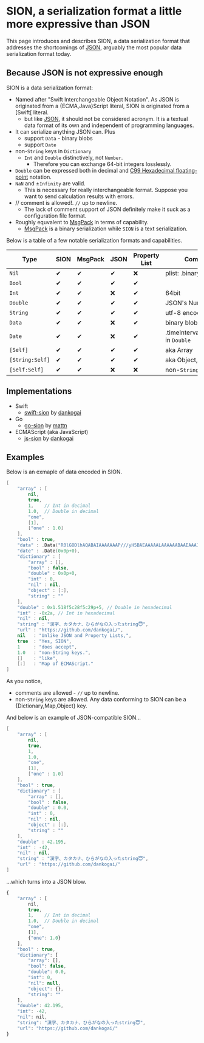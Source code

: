 # SION, a serialization format a little more expressive than JSON

This page introduces and describes SION, a data serialization format that addresses the shortcomings of [JSON], arguably the most popular data serialization format today. 

## Because JSON is not expressive enough

SION is a data serialization format:

* Named after "Swift Interchangeable Object Notation". As JSON is originated from a {ECMA,Java}Script literal, SION is originated from a [Swift[ literal.
  * but like [JSON], it should not be considered acronym.  It is a textual data format of its own and independent of programming languages.
* It can serialize anything JSON can. Plus
  * support `Data` - binary blobs
  * support `Date`
* non-`String` keys in `Dictionary`
  * `Int` and `Double` distinctively, not `Number`.  
    * Therefore you can exchange 64-bit integers losslessly.
* `Double` can be expressed both in decimal and [C99 Hexadecimal floating-point] notation.
* `NaN` and ±`Infinity` are valid.
  * This is necessary for really interchangeable format.  Suppose you want to send calculation results with errors.
* // comment is allowed!.  `//` up to newline.
  * The lack of comment support of JSON definitely make it suck as a configuration file format.
* Roughly equvalent to [MsgPack] in terms of capability.
  * [MsgPack] is a binary serialization while `SION` is a text serialization.

[JSON]: https://json.org
[Swift]: https://swift.org
[MsgPack]: https://msgpack.org
[C99 Hexadecimal floating-point]: https://en.wikipedia.org/wiki/C99#IEEE_754_floating_point_support

Below is a table of a few notable serialization formats and capabilities.

| Type | SION | MsgPack | JSON | Property List | Comment |
|--------|---------------|-------|---|---|---|
| `Nil`           | ✔︎ | ✔︎ | ✔︎ | ❌ | plist: .binary only |
| `Bool`          | ✔︎ | ✔︎ | ✔︎ | ✔︎ |
| `Int`           | ✔︎ | ✔︎ | ❌ | ✔︎ | 64bit |
| `Double`        | ✔︎ | ✔︎ | ✔︎ | ✔︎ | JSON's Number |
| `String`        | ✔︎ | ✔︎ | ✔︎ | ✔︎ | utf-8 encoded |
| `Data`          | ✔︎ | ✔︎ | ❌ | ✔︎ | binary blob |
| `Date`          | ✔︎ | ✔︎ | ❌ | ✔︎ | .timeIntervalSince1970 in `Double` |
| `[Self]`        | ✔︎ | ✔︎ | ✔︎ | ✔︎ | aka Array |
| `[String:Self]` | ✔︎ | ✔︎ | ✔︎ | ✔︎ | aka Object, Map…|
| `[Self:Self]`   | ✔︎ | ✔︎ | ❌ | ❌ |non-`String` keys|

## Implementations

* Swift
  * [swift-sion] by [dankogai]
* Go
  * [go-sion] by [mattn]
* ECMAScript (aka JavaScript)
  * [js-sion] by [dankogai]

[dankogai]: https://github.com/dankogai/
[mattn]: https://github.com/mattn/
[swift-sion]: https://github.com/dankogai/swift-sion
[go-sion]: https://github.com/mattn/go-sion
[js-sion]: https://github.com/dankogai/swift-sion

## Examples

Below is an exmaple of data encoded in SION.

```swift
[
    "array" : [
        nil,
        true,
        1,    // Int in decimal
        1.0,  // Double in decimal
        "one",
        [1],
        ["one" : 1.0]
    ],
    "bool" : true,
    "data" : .Data("R0lGODlhAQABAIAAAAAAAP///yH5BAEAAAAALAAAAAABAAEAAAIBRAA7"),
    "date" : .Date(0x0p+0),
    "dictionary" : [
        "array" : [],
        "bool" : false,
        "double" : 0x0p+0,
        "int" : 0,
        "nil" : nil,
        "object" : [:],
        "string" : ""
    ],
    "double" : 0x1.518f5c28f5c29p+5, // Double in hexadecimal
    "int" : -0x2a, // Int in hexadecimal
    "nil" : nil,
    "string" : "漢字、カタカナ、ひらがなの入ったstring😇",
    "url" : "https://github.com/dankogai/",
    nil   : "Unlike JSON and Property Lists,",
    true  : "Yes, SION",
    1     : "does accept",
    1.0   : "non-String keys.",
    []    : "like",
    [:]   : "Map of ECMAScript."
]
```

As you notice,

* comments are allowed - `//` up to newline.
* non-`String` keys are allowed.  Any data conforming to SION can be a {Dictionary,Map,Object} key.

And below is an example of JSON-compatible SION…

```swift
[
    "array" : [
        nil,
        true,
        1,
        1.0,
        "one",
        [1],
        ["one" : 1.0]
    ],
    "bool" : true,
    "dictionary" : [
        "array" : [],
        "bool" : false,
        "double" : 0.0,
        "int" : 0,
        "nil" : nil,
        "object" : [:],
        "string" : ""
    ],
    "double" : 42.195,
    "int" : -42,
    "nil" : nil,
    "string" : "漢字、カタカナ、ひらがなの入ったstring😇",
    "url" : "https://github.com/dankogai/"
]
```

…which turns into a JSON blow.

```javascript
{
    "array" : [
        nil,
        true,
        1,    // Int in decimal
        1.0,  // Double in decimal
        "one",
        [1],
        {"one": 1.0}
    ],
    "bool" : true,
    "dictionary": [
        "array": [],
        "bool": false,
        "double": 0.0,
        "int": 0,
        "nil": null,
        "object": {},
        "string": ""
    ],
    "double": 42.195,
    "int": -42,
    "nil": nil,
    "string": "漢字、カタカナ、ひらがなの入ったstring😇",
    "url": "https://github.com/dankogai/"
}
```
